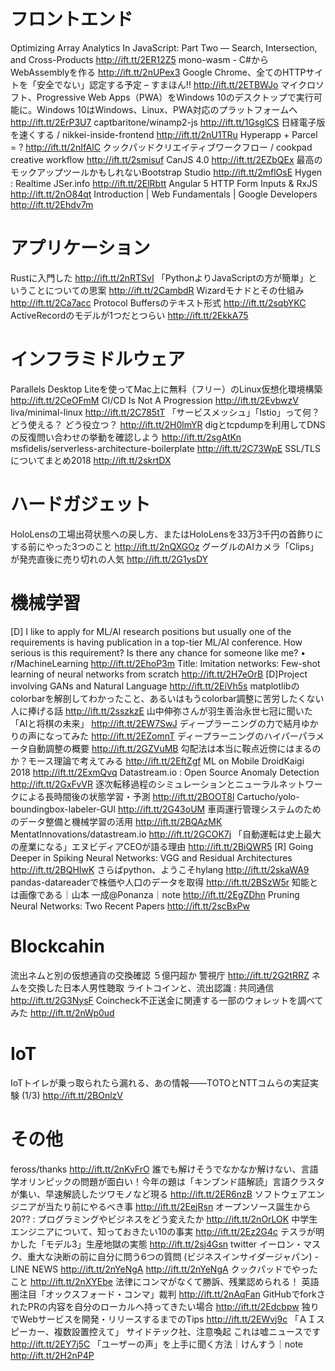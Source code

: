 # フロントエンド
Optimizing Array Analytics In JavaScript: Part Two — Search, Intersection, and Cross-Products http://ift.tt/2ER12Z5
mono-wasm - C#から WebAssemblyを作る http://ift.tt/2nUPex3
Google Chrome、全てのHTTPサイトを「安全でない」認定する予定 – すまほん!! http://ift.tt/2ETBWJo
マイクロソフト、Progressive Web Apps（PWA）をWindows 10のデスクトップで実行可能に。Windows 10はWindows、Linux、PWA対応のプラットフォームへ http://ift.tt/2ErP3U7
captbaritone/winamp2-js http://ift.tt/1GsglCS
日経電子版を速くする / nikkei-inside-frontend http://ift.tt/2nU1TRu
Hyperapp + Parcel = ? http://ift.tt/2nIfAlC
クックパッドクリエイティブワークフロー / cookpad creative workflow http://ift.tt/2smisuf
CanJS 4.0 http://ift.tt/2EZbQEx
最高のモックアップツールかもしれないBootstrap Studio http://ift.tt/2mflOsE
Hygen : Realtime JSer.info http://ift.tt/2ElRbtt
Angular 5 HTTP Form Inputs & RxJS http://ift.tt/2nO84qt
Introduction | Web Fundamentals | Google Developers http://ift.tt/2Ehdv7m

# アプリケーション
Rustに入門した http://ift.tt/2nRTSvI
「PythonよりJavaScriptの方が簡単」ということについての思案 http://ift.tt/2CambdR
Wizardモナドとその仕組み http://ift.tt/2Ca7acc
Protocol Buffersのテキスト形式 http://ift.tt/2sqbYKC
ActiveRecordのモデルが1つだとつらい http://ift.tt/2EkkA75

# インフラミドルウェア
Parallels Desktop Liteを使ってMac上に無料（フリー）のLinux仮想化環境構築 http://ift.tt/2CeOFmM
CI/CD Is Not A Progression http://ift.tt/2EvbwzV
liva/minimal-linux http://ift.tt/2C785tT
「サービスメッシュ」「Istio」って何？ どう使える？ どう役立つ？ http://ift.tt/2H0lmYR
digとtcpdumpを利用してDNSの反復問い合わせの挙動を確認しよう http://ift.tt/2sgAtKn
msfidelis/serverless-architecture-boilerplate http://ift.tt/2C73WpE
SSL/TLSについてまとめ2018 http://ift.tt/2skrtDX

# ハードガジェット
HoloLensの工場出荷状態への戻し方、またはHoloLensを33万3千円の首飾りにする前にやった3つのこと http://ift.tt/2nQXGOz
グーグルのAIカメラ「Clips」が発売直後に売り切れの人気 http://ift.tt/2G1ysDY

# 機械学習
[D] I like to apply for ML/AI research positions but usually one of the requirements is having publication in a top-tier ML/AI conference. How serious is this requirement? Is there any chance for someone like me? • r/MachineLearning http://ift.tt/2EhoP3m
Title: Imitation networks: Few-shot learning of neural networks from scratch http://ift.tt/2H7eOrB
[D]Project involving GANs and Natural Language http://ift.tt/2EiVh5s
matplotlibのcolorbarを解剖してわかったこと、あるいはもうcolorbar調整に苦労したくない人に捧げる話 http://ift.tt/2sszkzE
山中伸弥さんが羽生善治永世七冠に聞いた「AIと将棋の未来」 http://ift.tt/2EW7SwJ
ディープラーニングの力で結月ゆかりの声になってみた http://ift.tt/2EZomnT
ディープラーニングのハイパーパラメータ自動調整の概要 http://ift.tt/2GZVuMB
勾配法は本当に鞍点近傍にはまるのか？モース理論で考えてみる http://ift.tt/2EftZgf
ML on Mobile DroidKaigi 2018 http://ift.tt/2ExmQvq
Datastream.io : Open Source Anomaly Detection http://ift.tt/2GxFvVR
逐次転移過程のシミュレーションとニューラルネットワークによる長時間後の状態学習・予測 http://ift.tt/2BOOT8l
Cartucho/yolo-boundingbox-labeler-GUI http://ift.tt/2G43oUM
車両運行管理システムのためのデータ整備と機械学習の活用 http://ift.tt/2BQAzMK
MentatInnovations/datastream.io http://ift.tt/2GCOK7j
「自動運転は史上最大の産業になる」エヌビディアCEOが語る理由 http://ift.tt/2BiQWR5
[R] Going Deeper in Spiking Neural Networks: VGG and Residual Architectures http://ift.tt/2BQHIwK
さらばpython、ようこそhylang http://ift.tt/2skaWA9
pandas-datareaderで株価や人口のデータを取得 http://ift.tt/2BSzW5r
知能とは画像である｜山本 一成@Ponanza｜note http://ift.tt/2EgZDhn
Pruning Neural Networks: Two Recent Papers http://ift.tt/2scBxPw

# Blockcahin
流出ネムと別の仮想通貨の交換確認 ５億円超か 警視庁 http://ift.tt/2G2tRRZ
ネムを交換した日本人男性聴取 ライトコインと、流出認識 : 共同通信 http://ift.tt/2G3NysF
Coincheck不正送金に関連する一部のウォレットを調べてみた http://ift.tt/2nWp0ud

# IoT
IoTトイレが乗っ取られたら漏れる、あの情報――TOTOとNTTコムらの実証実験 (1/3) http://ift.tt/2BOnlzV

# その他
feross/thanks http://ift.tt/2nKvFrO
誰でも解けそうでなかなか解けない、言語学オリンピックの問題が面白い！今年の題は「キンブンド語解読」言語クラスタが集い、早速解読したツワモノなど現る http://ift.tt/2ER6nzB
ソフトウェアエンジニアが当たり前にやるべき事 http://ift.tt/2EejRsn
オープンソース誕生から20?? : プログラミングやビジネスをどう変えたか http://ift.tt/2nOrLOK
中学生エンジニアについて、知っておきたい10の事実 http://ift.tt/2Ez2G4c
テスラが明かした「モデル3」生産地獄の実態 http://ift.tt/2sj4Gsn
twitter イーロン・マスク、重大な決断の前に自分に問う6つの質問 (ビジネスインサイダージャパン) - LINE NEWS http://ift.tt/2nYeNgA http://ift.tt/2nYeNgA
クックパッドでやったこと http://ift.tt/2nXYEbe
法律にコンマがなくて勝訴、残業認められる！ 英語圏注目「オックスフォード・コンマ」裁判 http://ift.tt/2nAqFan
GitHubでforkされたPRの内容を自分のローカルへ持ってきたい場合 http://ift.tt/2Edcbpw
独りでWebサービスを開発・リリースするまでのTips http://ift.tt/2EWvj9c
「ＡＩスピーカー、複数設置控えて」 サイドテック社、注意喚起 これは嘘ニュースです http://ift.tt/2EY7j5C
「ユーザーの声」を上手に聞く方法｜けんすう｜note http://ift.tt/2H2nP4P
